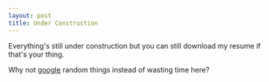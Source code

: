 ```yaml
---
layout: post
title: Under Construction
---
```


<div class="message">
  Everything's still under construction but you can still download my resume if that's your thing.
</div>
<!--more-->

Why not [google](http://www.google.ca) random things instead of wasting time here?
